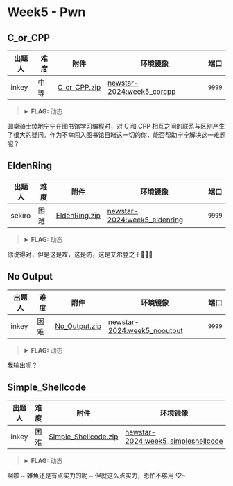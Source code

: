 # Week5 - Pwn

## C_or_CPP

| 出题人 | 难度 | 附件 | 环境镜像 | 端口 |
|-----|-----|-----|-----|-----|
| inkey | 中等 | [C_or_CPP.zip](https://github.com/project-newstar/newstar-ctf-2024/releases/download/attachment-week5/C_or_CPP.zip) | [newstar-2024:week5_corcpp](https://hub.docker.com/r/openctf/newstar-2024/tags?name=week5_corcpp) | `9999` |

> <details><summary><strong>FLAG:</strong> 动态</summary>
> </details>

圆桌骑士绫地宁宁在图书馆学习编程时，对 C 和 CPP 相互之间的联系与区别产生了很大的疑问。作为不幸闯入图书馆目睹这一切的你，能否帮助宁宁解决这一难题呢？

## EldenRing

| 出题人 | 难度 | 附件 | 环境镜像 | 端口 |
|-----|-----|-----|-----|-----|
| sekiro | 困难 | [EldenRing.zip](https://github.com/project-newstar/newstar-ctf-2024/releases/download/attachment-week5/EldenRing.zip) | [newstar-2024:week5_eldenring](https://hub.docker.com/r/openctf/newstar-2024/tags?name=week5_eldenring) | `9999` |

> <details><summary><strong>FLAG:</strong> 动态</summary>
> </details>

你说得对，但是这是攻，这是防，这是艾尔登之王🥲🥲🥲

## No Output

| 出题人 | 难度 | 附件 | 环境镜像 | 端口 |
|-----|-----|-----|-----|-----|
| inkey | 困难 | [No_Output.zip](https://github.com/project-newstar/newstar-ctf-2024/releases/download/attachment-week5/No_Output.zip) | [newstar-2024:week5_nooutput](https://hub.docker.com/r/openctf/newstar-2024/tags?name=week5_nooutput) | `9999` |

> <details><summary><strong>FLAG:</strong> 动态</summary>
> </details>

我输出呢？

## Simple_Shellcode

| 出题人 | 难度 | 附件 | 环境镜像 | 端口 |
|-----|-----|-----|-----|-----|
| inkey | 困难 | [Simple_Shellcode.zip](https://github.com/project-newstar/newstar-ctf-2024/releases/download/attachment-week5/Simple_Shellcode.zip) | [newstar-2024:week5_simpleshellcode](https://hub.docker.com/r/openctf/newstar-2024/tags?name=week5_simpleshellcode) | `9999` |

> <details><summary><strong>FLAG:</strong> 动态</summary>
> </details>

啊啦 ~ 雑魚还是有点实力的呢 ~ 但就这么点实力，恐怕不够用 ♡~
